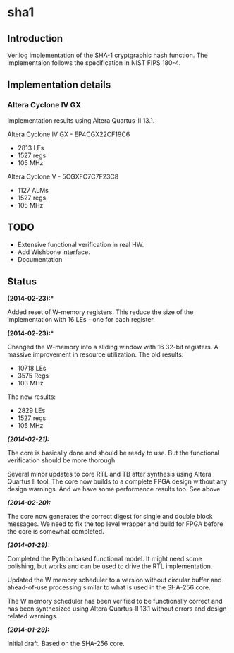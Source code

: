 sha1
====

## Introduction ##
Verilog implementation of the SHA-1 cryptgraphic hash function.
The implementaion follows the specification in NIST FIPS 180-4.


## Implementation details ##

### Altera Cyclone IV GX ###
Implementation results using Altera Quartus-II 13.1.

Altera Cyclone IV GX - EP4CGX22CF19C6
* 2813 LEs
* 1527 regs
* 105 MHz

Altera Cyclone V - 5CGXFC7C7F23C8
* 1127 ALMs
* 1527 regs
* 105 MHz


## TODO ##
* Extensive functional verification in real HW.
* Add Wishbone interface.
* Documentation


## Status ##
**(2014-02-23):***

Added reset of W-memory registers. This reduce the size of the
implementation with 16 LEs - one for each register.

**(2014-02-23):***

Changed the W-memory into a sliding window with 16 32-bit registers. A
massive improvement in resource utilization. The old results:

* 10718 LEs
* 3575 Regs
* 103 MHz

The new results:

* 2829 LEs
* 1527 regs
* 105 MHz


***(2014-02-21):***

The core is basically done and should be ready to use. But the
functional verification should be more thorough.

Several minor updates to core RTL and TB after synthesis using Altera
Quartus II tool. The core now builds to a complete FPGA design without
any design warnings. And we have some performance results too. See
above.


***(2014-02-20):***

The core now generates the correct digest for single and double block
messages. We need to fix the top level wrapper and build for FPGA before
the core is somewhat completed.


***(2014-01-29):***

Completed the Python based functional model. It might need some
polishing, but works and can be used to drive the RTL implementation.

Updated the W memory scheduler to a version without circular buffer and
ahead-of-use processing similar to what is used in the SHA-256 core.

The W memory scheduler has been verified to be functionally correct and
has been synthesized using Altera Quartus-II 13.1 without errors and
design related warnings.


***(2014-01-29):***

Initial draft. Based on the SHA-256 core. 
